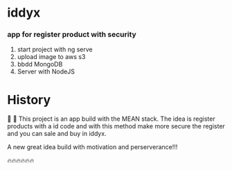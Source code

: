 # iddyx
### app for register product with security

1. start project with ng serve
2. upload image to aws s3
3. bbdd MongoDB
4. Server with NodeJS

# History 

 🛒 🔐  This project is an app build with the MEAN stack. 
 The idea is register products with a id code and with this method 
make more secure the register and you can sale and buy in iddyx. 

A new great idea build with motivation and perserverance!!!

🔥🔥🔥🔥🔥🔥